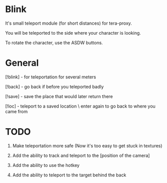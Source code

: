 # Blink

It's small teleport module (for short distances) for tera-proxy.

You will be teleported to the side where your character is looking.

To rotate the character, use the ASDW buttons.

# General

[!blink] - for teleportation for several meters

[!back]  - go back if before you teleported badly

[!save]  - save the place that would later return there

[!loc]   - teleport to a saved location \ enter again to go back to where you came from

# TODO

1. Make teleportation more safe (Now it's too easy to get stuck in textures)

2. Add the ability to track and teleport to the [position of the camera]

3. Add the ability to use the hotkey

4. Add the ability to teleport to the target behind the back
